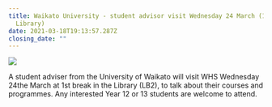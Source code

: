 ```yaml
---
title: Waikato University - student advisor visit Wednesday 24 March (1st break,
  Library)
date: 2021-03-18T19:13:57.287Z
closing_date: ""
---
```

![](https://res.cloudinary.com/whanganuihigh/image/upload/v1616095043/Careers%20and%20Vocational/Logos/Waikato_Uni_logo.jpg)

A student adviser from the University of Waikato will visit WHS Wednesday 24the March at 1st break in the Library (LB2), to talk about their courses and programmes. Any interested Year 12 or 13 students are welcome to attend.